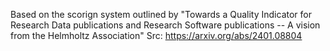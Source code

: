 Based on the scorign system outlined by "Towards a Quality Indicator for Research Data publications and Research Software publications -- A vision from the Helmholtz Association" 
Src: https://arxiv.org/abs/2401.08804
